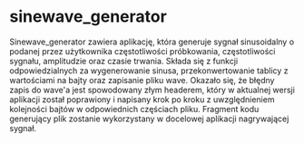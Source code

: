 # sinewave_generator
Sinewave_generator zawiera aplikację, która generuje sygnał sinusoidalny o podanej przez użytkownika częstotliwości próbkowania, 
częstotliwości sygnału, amplitudzie oraz czasie trwania. 
Składa się z funkcji odpowiedzialnych za wygenerowanie sinusa, przekonwertowanie tablicy z wartościami na bajty
oraz zapisanie pliku wave. Okazało się, że błędny zapis do wave'a jest spowodowany złym headerem, 
który w aktualnej wersji aplikacji został poprawiony i napisany krok po kroku z uwzględnieniem kolejności bajtów
w odpowiednich częściach pliku. 
Fragment kodu generujący plik zostanie wykorzystany w docelowej aplikacji nagrywającej sygnał.

